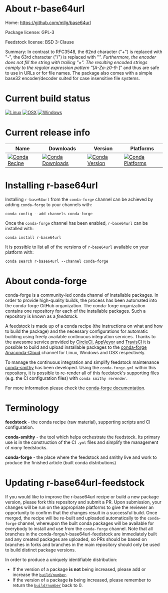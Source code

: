 About r-base64url
=================

Home: https://github.com/mllg/base64url

Package license: GPL-3

Feedstock license: BSD 3-Clause

Summary: In contrast to RFC3548, the 62nd character ("+") is replaced with "-", the 63rd character ("/") is replaced with "_". Furthermore, the encoder does not fill the string with trailing "=". The resulting encoded strings comply to the regular expression pattern "[A-Za-z0-9_-]" and thus are safe to use in URLs or for file names. The package also comes with a simple base32 encoder/decoder suited for case insensitive file systems.



Current build status
====================

[![Linux](https://img.shields.io/circleci/project/github/conda-forge/r-base64url-feedstock/master.svg?label=Linux)](https://circleci.com/gh/conda-forge/r-base64url-feedstock)
[![OSX](https://img.shields.io/travis/conda-forge/r-base64url-feedstock/master.svg?label=macOS)](https://travis-ci.org/conda-forge/r-base64url-feedstock)
[![Windows](https://img.shields.io/appveyor/ci/conda-forge/r-base64url-feedstock/master.svg?label=Windows)](https://ci.appveyor.com/project/conda-forge/r-base64url-feedstock/branch/master)

Current release info
====================

| Name | Downloads | Version | Platforms |
| --- | --- | --- | --- |
| [![Conda Recipe](https://img.shields.io/badge/recipe-r--base64url-green.svg)](https://anaconda.org/conda-forge/r-base64url) | [![Conda Downloads](https://img.shields.io/conda/dn/conda-forge/r-base64url.svg)](https://anaconda.org/conda-forge/r-base64url) | [![Conda Version](https://img.shields.io/conda/vn/conda-forge/r-base64url.svg)](https://anaconda.org/conda-forge/r-base64url) | [![Conda Platforms](https://img.shields.io/conda/pn/conda-forge/r-base64url.svg)](https://anaconda.org/conda-forge/r-base64url) |

Installing r-base64url
======================

Installing `r-base64url` from the `conda-forge` channel can be achieved by adding `conda-forge` to your channels with:

```
conda config --add channels conda-forge
```

Once the `conda-forge` channel has been enabled, `r-base64url` can be installed with:

```
conda install r-base64url
```

It is possible to list all of the versions of `r-base64url` available on your platform with:

```
conda search r-base64url --channel conda-forge
```


About conda-forge
=================

conda-forge is a community-led conda channel of installable packages.
In order to provide high-quality builds, the process has been automated into the
conda-forge GitHub organization. The conda-forge organization contains one repository
for each of the installable packages. Such a repository is known as a *feedstock*.

A feedstock is made up of a conda recipe (the instructions on what and how to build
the package) and the necessary configurations for automatic building using freely
available continuous integration services. Thanks to the awesome service provided by
[CircleCI](https://circleci.com/), [AppVeyor](https://www.appveyor.com/)
and [TravisCI](https://travis-ci.org/) it is possible to build and upload installable
packages to the [conda-forge](https://anaconda.org/conda-forge)
[Anaconda-Cloud](https://anaconda.org/) channel for Linux, Windows and OSX respectively.

To manage the continuous integration and simplify feedstock maintenance
[conda-smithy](https://github.com/conda-forge/conda-smithy) has been developed.
Using the ``conda-forge.yml`` within this repository, it is possible to re-render all of
this feedstock's supporting files (e.g. the CI configuration files) with ``conda smithy rerender``.

For more information please check the [conda-forge documentation](https://conda-forge.org/docs/).

Terminology
===========

**feedstock** - the conda recipe (raw material), supporting scripts and CI configuration.

**conda-smithy** - the tool which helps orchestrate the feedstock.
                   Its primary use is in the construction of the CI ``.yml`` files
                   and simplify the management of *many* feedstocks.

**conda-forge** - the place where the feedstock and smithy live and work to
                  produce the finished article (built conda distributions)


Updating r-base64url-feedstock
==============================

If you would like to improve the r-base64url recipe or build a new
package version, please fork this repository and submit a PR. Upon submission,
your changes will be run on the appropriate platforms to give the reviewer an
opportunity to confirm that the changes result in a successful build. Once
merged, the recipe will be re-built and uploaded automatically to the
`conda-forge` channel, whereupon the built conda packages will be available for
everybody to install and use from the `conda-forge` channel.
Note that all branches in the conda-forge/r-base64url-feedstock are
immediately built and any created packages are uploaded, so PRs should be based
on branches in forks and branches in the main repository should only be used to
build distinct package versions.

In order to produce a uniquely identifiable distribution:
 * If the version of a package **is not** being increased, please add or increase
   the [``build/number``](https://conda.io/docs/user-guide/tasks/build-packages/define-metadata.html#build-number-and-string).
 * If the version of a package **is** being increased, please remember to return
   the [``build/number``](https://conda.io/docs/user-guide/tasks/build-packages/define-metadata.html#build-number-and-string)
   back to 0.
